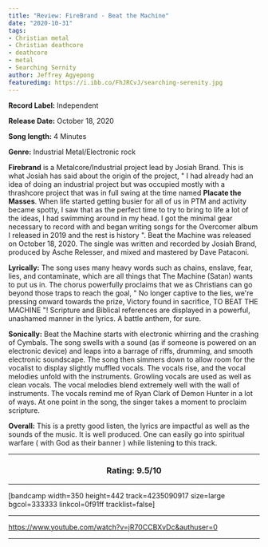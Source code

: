 ```yaml
---
title: "Review: FireBrand - Beat the Machine"
date: "2020-10-31"
tags:
- Christian metal
- Christian deathcore
- deathcore
- metal
- Searching Sernity
author: Jeffrey Agyepong
featuredimg: https://i.ibb.co/FhJRCvJ/searching-serenity.jpg
---
```


**Record Label:** Independent

**Release Date:** October 18, 2020

**Song length:** 4 Minutes

**Genre:** Industrial Metal/Electronic rock

**Firebrand** is a Metalcore/Industrial project lead by Josiah Brand. This is what Josiah has said about the origin of the project, " I had already had an idea of doing an industrial project but was occupied mostly with a thrashcore project that was in full swing at the time named **Placate the Masses**. When life started getting busier for all of us in PTM and activity became spotty, I saw that as the perfect time to try to bring to life a lot of the ideas, I had swimming around in my head. I got the minimal gear necessary to record with and began writing songs for the Overcomer album I released in 2019 and the rest is history ". Beat the Machine was released on October 18, 2020. The single was written and recorded by Josiah Brand, produced by Asche Relesser, and mixed and mastered by Dave Pataconi.

**Lyrically:** The song uses many heavy words such as chains, enslave, fear, lies, and contaminate, which are all things that The Machine (Satan) wants to put us in. The chorus powerfully proclaims that we as Christians can go beyond those traps to reach the goal, " No longer captive to the lies, we're pressing onward towards the prize, Victory found in sacrifice, TO BEAT THE MACHINE "! Scripture and Biblical references are displayed in a powerful, unashamed manner in the lyrics. A battle anthem, for sure.

**Sonically:** Beat the Machine starts with electronic whirring and the crashing of Cymbals. The song swells with a sound (as if someone is powered on an electronic device) and leaps into a barrage of riffs, drumming, and smooth electronic soundscape. The song then simmers down to allow room for the vocalist to display slightly muffled vocals. The vocals rise, and the vocal melodies unfold with the instruments. Growling vocals are used as well as clean vocals. The vocal melodies blend extremely well with the wall of instruments. The vocals remind me of Ryan Clark of Demon Hunter in a lot of ways. At one point in the song, the singer takes a moment to proclaim scripture.

**Overall:** This is a pretty good listen, the lyrics are impactful as well as the sounds of the music. It is well produced. One can easily go into spiritual warfare ( with God as their banner ) while listening to this track.

<hr>

<h3 style="text-align:center;">Rating: 9.5/10</h3>

* * *

\[bandcamp width=350 height=442 track=4235090917 size=large bgcol=333333 linkcol=0f91ff tracklist=false\]

* * *

https://www.youtube.com/watch?v=jR70CCBXvDc&authuser=0

* * *
